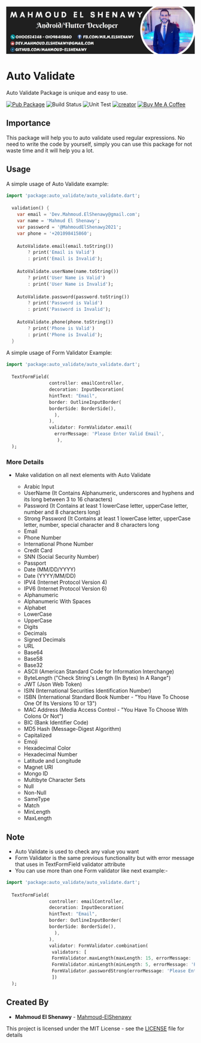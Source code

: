 ![](Creator_Info.jpg)

# Auto Validate

Auto Validate Package is unique and easy to use.

[![Pub Package](https://img.shields.io/badge/Pub%20get-Auto%20Validate-yellow)](https://pub.dev/packages/auto_validate)
![Build Status](https://img.shields.io/badge/Build-Passing-teal)
![Unit Test](https://img.shields.io/badge/Unit%20Test-passing-red)
[![creator](https://img.shields.io/badge/Creator-Mahmoud%20El%20Shenawy-blue)](https://www.linkedin.com/in/dev-mahmoud-elshenawy/)
<a href="https://www.buymeacoffee.com/m.elshenawy" target="_blank"><img src="https://i.imgur.com/aV6DDA7.png" alt="Buy Me A Coffee" style="height: 41px !important;width: 174px !important; box-shadow: 0px 3px 2px 0px rgba(190, 190, 190, 0.5) !important;-webkit-box-shadow: 0px 3px 2px 0px rgba(190, 190, 190, 0.5) !important;" > </a>

## Importance

This package will help you to auto validate used regular expressions. No need to write the code by yourself, simply you can use this package for not waste time and it will help you a lot.

## Usage

A simple usage of Auto Validate example:

```dart
import 'package:auto_validate/auto_validate.dart';

  validation() {
    var email = 'Dev.Mahmoud.ElShenawy@gmail.com';
    var name = 'Mahmud El Shenawy';
    var password = '@MahmoudElShenawy2021';
    var phone = '+201098415860';

    AutoValidate.email(email.toString())
        ? print('Email is Valid')
        : print('Email is Invalid');

    AutoValidate.userName(name.toString())
        ? print('User Name is Valid')
        : print('User Name is Invalid');

    AutoValidate.password(password.toString())
        ? print('Password is Valid')
        : print('Password is Invalid');

    AutoValidate.phone(phone.toString())
        ? print('Phone is Valid')
        : print('Phone is Invalid');
  }
```

A simple usage of Form Validator Example:

```dart
import 'package:auto_validate/auto_validate.dart';

  TextFormField(
                controller: emailController,
                decoration: InputDecoration(
                hintText: "Email",
                border: OutlineInputBorder(
                borderSide: BorderSide(),
                  ),
                ),
                validator: FormValidator.email(
                  errorMessage: 'Please Enter Valid Email',
                   ),
  );
```

### More Details

- Make validation on all next elements with Auto Validate

  - Arabic Input
  - UserName (It Contains Alphanumeric, underscores and hyphens and its long between 3 to 16 characters)
  - Password (It Contains at least 1 lowerCase letter, upperCase letter, number and 8 characters long)
  - Strong Password (It Contains at least 1 lowerCase letter, upperCase letter, number, special character and 8 characters long
  - Email
  - Phone Number
  - International Phone Number
  - Credit Card 
  - SNN (Social Security Number)
  - Passport
  - Date (MM/DD/YYYY)
  - Date (YYYY/MM/DD)
  - IPV4 (Internet Protocol Version 4)
  - IPV6 (Internet Protocol Version 6)
  - Alphanumeric
  - Alphanumeric With Spaces
  - Alphabet
  - LowerCase
  - UpperCase
  - Digits
  - Decimals
  - Signed Decimals
  - URL
  - Base64
  - Base58
  - Base32
  - ASCII (American Standard Code for Information Interchange)
  - ByteLength ("Check String's Length (In Bytes) In A Range")
  - JWT (Json Web Token)
  - ISIN (International Securities Identification Number)
  - ISBN (International Standard Book Number - "You Have To Choose One Of Its Versions 10 or 13") 
  - MAC Address (Media Access Control - "You Have To Choose With Colons Or Not")
  - BIC (Bank Identifier Code)
  - MD5 Hash (Message-Digest Algorithm)
  - Capitalized
  - Emoji
  - Hexadecimal Color
  - Hexadecimal Number
  - Latitude and Longitude
  - Magnet URI
  - Mongo ID
  - Multibyte Character Sets
  - Null 
  - Non-Null 
  - SameType
  - Match
  - MinLength
  - MaxLength
  
## Note

- Auto Validate is used to check any value you want
- Form Validator is the same previous functionality but with error message that uses in TextFormField validator attribute
- You can use more than one Form validator like next example:-
```dart
import 'package:auto_validate/auto_validate.dart';

  TextFormField(
                controller: emailController,
                decoration: InputDecoration(
                hintText: "Email",
                border: OutlineInputBorder(
                borderSide: BorderSide(),
                  ),
                ),
                validator: FormValidator.combination(
                 validators: [
                 FormValidator.maxLength(maxLength: 15, errorMessage: 'Password Enter Valid Password With Max Length 15'),
                 FormValidator.minLength(minLength: 5, errorMessage: 'Password Enter Valid Password At Least Min Length 5'),
                 FormValidator.passwordStrong(errorMessage: 'Please Enter Valid Strong Password')
                 ])
  );
```



## Created By

- **Mahmoud El Shenawy** - [Mahmoud-ElShenawy](https://github.com/Mahmoud-ElShenawy/auto_validate)

This project is licensed under the MIT License - see the [LICENSE](https://github.com/Mahmoud-ElShenawy/auto_validate/blob/master/LICENSE) file for details
